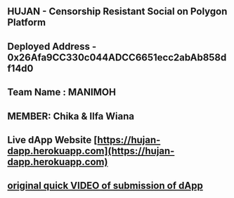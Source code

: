 ## **HUJAN - Censorship Resistant Social on Polygon Platform**
## **Deployed Address - 0x26Afa9CC330c044ADCC6651ecc2abAb858df14d0**
## **Team Name : MANIMOH**
## **MEMBER: Chika & Ilfa Wiana**
## **Live dApp Website [https://hujan-dapp.herokuapp.com](https://hujan-dapp.herokuapp.com)**
## **[original quick VIDEO of submission of dApp](https://youtu.be/AMGCmSqAso4)**

